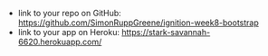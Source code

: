 - link to your repo on GitHub: https://github.com/SimonRuppGreene/ignition-week8-bootstrap
- link to your app on Heroku: https://stark-savannah-6620.herokuapp.com/
